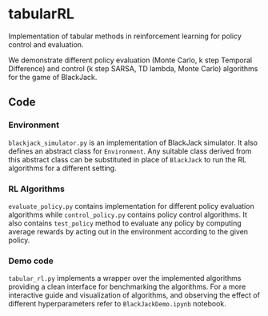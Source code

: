 # tabularRL
Implementation of tabular methods in reinforcement learning for policy control and evaluation.

We demonstrate different policy evaluation (Monte Carlo, k step Temporal Difference) and control (k step SARSA, TD lambda, Monte Carlo)  algorithms for the game of BlackJack.

## Code
### Environment
`blackjack_simulator.py` is an implementation of BlackJack simulator. It also defines an abstract class for `Environment`. Any suitable class derived from this abstract class can be substituted in place of `BlackJack` to run the RL algorithms for a different setting.

### RL Algorithms
`evaluate_policy.py` contains implementation for different policy evaluation algorithms while `control_policy.py` contains policy control algorithms. It also contains `test_policy` method to evaluate any policy by computing average rewards by acting out in the environment according to the given policy.

### Demo code
`tabular_rl.py` implements a wrapper over the implemented algorithms providing a clean interface for benchmarking the algorithms. 
For a more interactive guide and visualization of algorithms, and observing the effect of different hyperparameters refer to `BlackJackDemo.ipynb` notebook.


